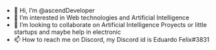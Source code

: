 - 👋 Hi, I’m @ascendDeveloper
- 👀 I’m interested in Web technologies and Artificial Intelligence
- 💞️ I’m looking to collaborate on Artificial Intelligence Proyects or little startups and maybe help in electronic
- 📫 How to reach me on Discord, my Discord id is Eduardo Felix#3831 

<!---
ascendDeveloper/ascendDeveloper is a ✨ special ✨ repository because its `README.md` (this file) appears on your GitHub profile.
You can click the Preview link to take a look at your changes.
--->
